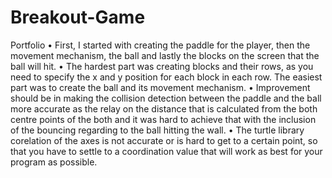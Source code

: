 # Breakout-Game
Portfolio
    • First, I started with creating the paddle for the player, then the movement mechanism, the ball and lastly the blocks on the screen that the ball will hit.
    • The hardest part was creating blocks and their rows, as you need to specify the x and y position for each block in each row. The easiest part was to create the ball and its movement mechanism.
    • Improvement should be in making the collision detection between the paddle and the ball more accurate as the relay on the distance that is calculated from the both centre points of the both and it was hard to achieve that with the inclusion of the bouncing regarding to the ball hitting the wall.
    • The turtle library corelation of the axes is not accurate or is hard to get to a certain point, so that you have to settle to a coordination value that will work as best for your program as possible.
